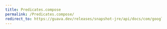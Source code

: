 ```yaml
---
title: Predicates.compose
permalink: /Predicates.compose/
redirect_to: https://guava.dev/releases/snapshot-jre/api/docs/com/google/common/base/Predicates.html#compose-com.google.common.base.Predicate-com.google.common.base.Function-
---
```

